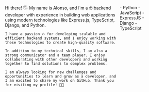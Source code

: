 <div style="display: flex; width: 100%;">
  <div style="flex: 3;">
    Hi there! 🖐 My name is Alonso, and I'm a 🤓 backend developer with experience in building web applications using modern technologies like Express.js, TypeScript, Django, and Python.
    
    I have a passion 🔥 for developing scalable and efficient backend systems, and I enjoy working with these technologies to create high-quality software.
    
    In addition to my technical skills, I am also a strong communicator and a team player. I enjoy collaborating with other developers and working together to find solutions to complex problems.
    
    I am always looking for new challenges and opportunities to learn and grow as a developer, and I am excited to share my work on GitHub. Thank you for visiting my profile! 🙌🎉
  </div>
  <div style="flex: 1;">
    - Python
    - JavaScript
    - ExpressJS
    - Django
    - TypeScript
  </div>
</div>
